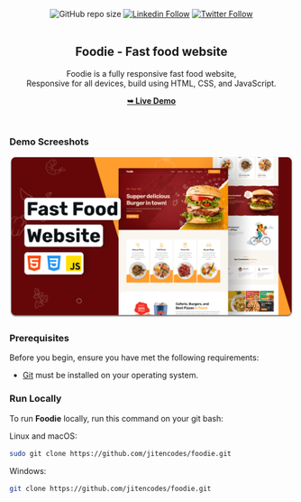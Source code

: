 <div align="center">
  
  ![GitHub repo size](https://img.shields.io/github/repo-size/jitencodes/foodie) 
  [![Linkedin Follow](https://img.shields.io/badge/LinkedIn-0077B5?style=social&logo=linkedin&logoColor=blue)](https://www.linkedin.com/in/jitencodes/)
  [![Twitter Follow](https://img.shields.io/badge/Twitter-0077B5?style=social&logo=Twitter&logoColor=blue)](https://twitter.com/intent/follow?screen_name=jitencodes/)
  <br />
  <br />

  <h2 align="center">Foodie - Fast food website</h2>

Foodie is a fully responsive fast food website, <br />Responsive for all devices, build using HTML, CSS, and JavaScript.

<a href="https://jitencodes.github.io/foodie/"><strong>➥ Live Demo</strong></a>

</div>

<br />

### Demo Screeshots

![Foodie Desktop Demo](./readme-images/desktop.png "Desktop Demo")

### Prerequisites

Before you begin, ensure you have met the following requirements:

- [Git](https://git-scm.com/downloads "Download Git") must be installed on your operating system.

### Run Locally

To run **Foodie** locally, run this command on your git bash:

Linux and macOS:

```bash
sudo git clone https://github.com/jitencodes/foodie.git
```

Windows:

```bash
git clone https://github.com/jitencodes/foodie.git
```
